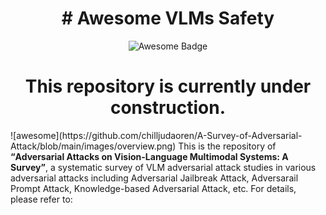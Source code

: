 <h1 align="center"># Awesome VLMs Safety</h1>

<p align="center">
  <img src="https://raw.githubusercontent.com/sindresorhus/awesome/670f82b1a9b986d47359c514b0422e12dba82670/media/badge-flat.svg" alt="Awesome Badge" />
</p>

<h1 align="center">This repository is currently under construction.</h1>
![awesome](https://github.com/chilljudaoren/A-Survey-of-Adversarial-Attack/blob/main/images/overview.png)
This is the repository of <b><q>Adversarial Attacks on Vision-Language Multimodal Systems: A Survey</q></b>, a systematic survey of VLM adversarial attack studies in various adversarial attacks including Adversarial Jailbreak Attack, Adversarail Prompt Attack, Knowledge-based Adversarial Attack, etc. For details, please refer to:
